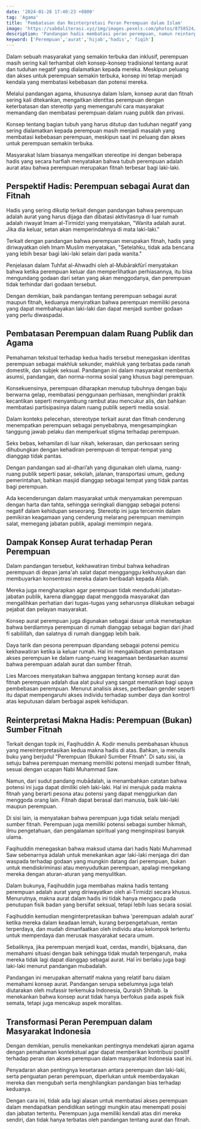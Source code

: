 ```yaml
---
date: '2024-01-28 17:40:23 +0800'
tag: 'Agama'
title: 'Pembatasan dan Reinterpretasi Peran Perempuan dalam Islam'
image: 'https://sabdaliterasi.xyz/img/images.pexels.com/photos/8758524/pexels-photo-8758524.jpeg'
description: 'Pandangan hadis membatasi peran perempuan, namun reinterpretasi dan kesetaraan memberi harapan pada kebebasan serta kesetaraan dalam masyarakat Islam.'
keyword: ['Perempuan','aurat','hijab','hadis',' fiqih']
---
```

<p>Dalam sebuah masyarakat yang semakin terbuka dan inklusif, perempuan masih sering kali terhambat oleh konsep-konsep tradisional tentang aurat dan tuduhan negatif yang dialamatkan kepada mereka. Meskipun peluang dan akses untuk perempuan semakin terbuka, konsep ini tetap menjadi kendala yang membatasi kebebasan dan potensi mereka.</p><p>Melalui pandangan agama, khususnya dalam Islam, konsep aurat dan fitnah sering kali ditekankan, mengaitkan identitas perempuan dengan keterbatasan dan stereotip yang memengaruhi cara masyarakat memandang dan membatasi perempuan dalam ruang publik dan privasi.</p><p>Konsep tentang bagian tubuh yang harus ditutup dan tuduhan negatif yang sering dialamatkan kepada perempuan masih menjadi masalah yang membatasi kebebasan perempuan, meskipun saat ini peluang dan akses untuk perempuan semakin terbuka.</p><p>Masyarakat Islam biasanya mengaitkan stereotipe ini dengan beberapa hadis yang secara harfiah menyatakan bahwa tubuh perempuan adalah aurat atau bahwa perempuan merupakan fitnah terbesar bagi laki-laki.</p><h2>Perspektif Hadis: Perempuan sebagai Aurat dan Fitnah</h2><p>Hadis yang sering dikutip terkait dengan pandangan bahwa perempuan adalah aurat yang harus dijaga dan dibatasi aktivitasnya di luar rumah adalah riwayat Imam al-Tirmidzi yang menyatakan, "Wanita adalah aurat. Jika dia keluar, setan akan memperindahnya di mata laki-laki."</p><p>Terkait dengan pandangan bahwa perempuan merupakan fitnah, hadis yang diriwayatkan oleh Imam Muslim menyatakan, "Setelahku, tidak ada bencana yang lebih besar bagi laki-laki selain dari pada wanita."</p><p>Penjelasan dalam Tuhfat al-Ahwadhi oleh al-Mubārakfūrī menyatakan bahwa ketika perempuan keluar dan memperlihatkan perhiasannya, itu bisa mengundang godaan dari setan yang akan menggodanya, dan perempuan tidak terhindar dari godaan tersebut.</p><p>Dengan demikian, baik pandangan tentang perempuan sebagai aurat maupun fitnah, keduanya menyiratkan bahwa perempuan memiliki pesona yang dapat membahayakan laki-laki dan dapat menjadi sumber godaan yang perlu diwaspadai.</p><h2>Pembatasan Perempuan dalam Ruang Publik dan Agama</h2><p>Pemahaman tekstual terhadap kedua hadis tersebut menegaskan identitas perempuan sebagai makhluk sekunder, makhluk yang terbatas pada ranah domestik, dan subjek seksual. Pandangan ini dalam masyarakat membentuk asumsi, pandangan, dan norma-norma sosial yang khusus bagi perempuan.</p><p>Konsekuensinya, perempuan diharapkan menutup tubuhnya dengan baju berwarna gelap, membatasi penggunaan perhiasan, menghindari praktik kecantikan seperti menyambung rambut atau mencukur alis, dan bahkan membatasi partisipasinya dalam ruang publik seperti media sosial.</p><p>Dalam konteks pelecehan, stereotype terkait aurat dan fitnah cenderung menempatkan perempuan sebagai penyebabnya, mengesampingkan tanggung jawab pelaku dan memperkuat stigma terhadap perempuan.</p><p>Seks bebas, kehamilan di luar nikah, kekerasan, dan perkosaan sering dihubungkan dengan kehadiran perempuan di tempat-tempat yang dianggap tidak pantas.</p><p>Dengan pandangan sad al-dhari’ah yang digunakan oleh ulama, ruang-ruang publik seperti pasar, sekolah, jalanan, transportasi umum, gedung pemerintahan, bahkan masjid dianggap sebagai tempat yang tidak pantas bagi perempuan.</p><p>Ada kecenderungan dalam masyarakat untuk menyamakan perempuan dengan harta dan tahta, sehingga seringkali dianggap sebagai potensi negatif dalam kehidupan seseorang. Stereotip ini juga tercermin dalam pemikiran keagamaan yang cenderung melarang perempuan memimpin salat, memegang jabatan publik, apalagi memimpin negara.</p><h2>Dampak Konsep Aurat terhadap Peran Perempuan</h2><p>Dalam pandangan tersebut, kekhawatiran timbul bahwa kehadiran perempuan di depan jama'ah salat dapat mengganggu kekhusyukan dan membuyarkan konsentrasi mereka dalam beribadah kepada Allah.</p><p>Mereka juga mengharapkan agar perempuan tidak menduduki jabatan-jabatan publik, karena dianggap dapat menggoda masyarakat dan mengalihkan perhatian dari tugas-tugas yang seharusnya dilakukan sebagai pejabat dan pelayan masyarakat.</p><p>Konsep aurat perempuan juga digunakan sebagai dasar untuk menetapkan bahwa berdiamnya perempuan di rumah dianggap sebagai bagian dari jihad fi sabilillah, dan salatnya di rumah dianggap lebih baik.</p><p>Daya tarik dan pesona perempuan dipandang sebagai potensi pemicu kekhawatiran ketika ia keluar rumah. Hal ini mengakibatkan pembatasan akses perempuan ke dalam ruang-ruang keagamaan berdasarkan asumsi bahwa perempuan adalah aurat dan sumber fitnah.</p><p>Lies Marcoes menyatakan bahwa anggapan tentang konsep aurat dan fitnah perempuan adalah dua alat pukul yang sangat mematikan bagi upaya pembebasan perempuan. Menurut analisis akses, perbedaan gender seperti itu dapat mempengaruhi akses individu terhadap sumber daya dan kontrol atas keputusan dalam berbagai aspek kehidupan.</p><h2>Reinterpretasi Makna Hadis: Perempuan (Bukan) Sumber Fitnah</h2><p>Terkait dengan topik ini, Faqihuddin A. Kodir menulis pembahasan khusus yang mereinterpretasikan kedua makna hadis di atas. Bahkan, ia menulis buku yang berjudul "Perempuan (Bukan) Sumber Fitnah". Di satu sisi, ia setuju bahwa perempuan memang memiliki potensi menjadi sumber fitnah, sesuai dengan ucapan Nabi Muhammad Saw.</p><p>Namun, dari sudut pandang mubādalah, ia menambahkan catatan bahwa potensi ini juga dapat dimiliki oleh laki-laki. Hal ini merujuk pada makna fitnah yang berarti pesona atau potensi yang dapat menggiurkan dan menggoda orang lain. Fitnah dapat berasal dari manusia, baik laki-laki maupun perempuan.</p><p>Di sisi lain, ia menyatakan bahwa perempuan juga tidak selalu menjadi sumber fitnah. Perempuan juga memiliki potensi sebagai sumber hikmah, ilmu pengetahuan, dan pengalaman spiritual yang menginspirasi banyak ulama.</p><p>Faqihuddin menegaskan bahwa maksud utama dari hadis Nabi Muhammad Saw sebenarnya adalah untuk menekankan agar laki-laki menjaga diri dan waspada terhadap godaan yang mungkin datang dari perempuan, bukan untuk mendiskriminasi atau menyudutkan perempuan, apalagi mengekang mereka dengan aturan-aturan yang menyulitkan.</p><p>Dalam bukunya, Faqihuddin juga membahas makna hadis tentang perempuan adalah aurat yang diriwayatkan oleh al-Tirmidzi secara khusus. Menurutnya, makna aurat dalam hadis ini tidak hanya mengacu pada penutupan fisik badan yang bersifat seksual, tetapi lebih luas secara sosial.</p><p>Faqihuddin kemudian menginterpretasikan bahwa 'perempuan adalah aurat' ketika mereka dalam keadaan lemah, kurang berpengetahuan, rentan terperdaya, dan mudah dimanfaatkan oleh individu atau kelompok tertentu untuk memperdaya dan merusak masyarakat secara umum.</p><p>Sebaliknya, jika perempuan menjadi kuat, cerdas, mandiri, bijaksana, dan memahami situasi dengan baik sehingga tidak mudah terpengaruh, maka mereka tidak lagi dapat dianggap sebagai aurat. Hal ini berlaku juga bagi laki-laki menurut pandangan mubadalah.</p><p>Pandangan ini merupakan alternatif makna yang relatif baru dalam memahami konsep aurat. Pandangan serupa sebelumnya juga telah diutarakan oleh mufassir terkemuka Indonesia, Quraish Shihab. Ia menekankan bahwa konsep aurat tidak hanya berfokus pada aspek fisik semata, tetapi juga mencakup aspek moralitas.</p><h2>Transformasi Peran Perempuan dalam Masyarakat Indonesia</h2><p>Dengan demikian, penulis menekankan pentingnya mendekati ajaran agama dengan pemahaman kontekstual agar dapat memberikan kontribusi positif terhadap peran dan akses perempuan dalam masyarakat Indonesia saat ini.</p><p>Penyadaran akan pentingnya kesetaraan antara perempuan dan laki-laki, serta penguatan peran perempuan, diperlukan untuk memberdayakan mereka dan mengubah serta menghilangkan pandangan bias terhadap keduanya.</p><p>Dengan cara ini, tidak ada lagi alasan untuk membatasi akses perempuan dalam mendapatkan pendidikan setinggi mungkin atau menempati posisi dan jabatan tertentu. Perempuan juga memiliki kendali atas diri mereka sendiri, dan tidak hanya terbatas oleh pandangan tentang aurat dan fitnah. </p>

